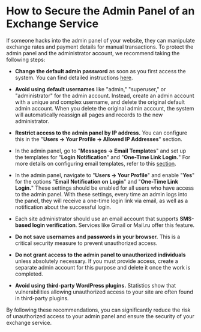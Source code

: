 # How to Secure the Admin Panel of an Exchange Service

If someone hacks into the admin panel of your website, they can manipulate exchange rates and payment details for manual transactions. To protect the admin panel and the administrator account, we recommend taking the following steps:

- **Change the default admin password** as soon as you first access the system. You can find detailed instructions [here](https://premium.gitbook.io/rukovodstvo-polzovatelya/navigaciya/faq/kak-izmenit-parol-administratora).
  
- **Avoid using default usernames** like "admin," "superuser," or "administrator" for the admin account. Instead, create an admin account with a unique and complex username, and delete the original default admin account. When you delete the original admin account, the system will automatically reassign all pages and records to the new administrator.

- **Restrict access to the admin panel by IP address.** You can configure this in the "**Users → Your Profile → Allowed IP Addresses**" section.

- In the admin panel, go to "**Messages → Email Templates**" and set up the templates for "**Login Notification**" and "**One-Time Link Login.**" For more details on configuring email templates, refer to this [section](https://premium.gitbook.io/rukovodstvo-polzovatelya/navigaciya/uvedomleniya/opovesheniya-po-e-mail).

- In the admin panel, navigate to "**Users → Your Profile**" and enable "**Yes**" for the options "**Email Notification on Login**" and "**One-Time Link Login.**" These settings should be enabled for all users who have access to the admin panel. With these settings, every time an admin logs into the panel, they will receive a one-time login link via email, as well as a notification about the successful login.

- Each site administrator should use an email account that supports **SMS-based login verification**. Services like Gmail or Mail.ru offer this feature.

- **Do not save usernames and passwords in your browser.** This is a critical security measure to prevent unauthorized access.

- **Do not grant access to the admin panel to unauthorized individuals** unless absolutely necessary. If you must provide access, create a separate admin account for this purpose and delete it once the work is completed.

- **Avoid using third-party WordPress plugins.** Statistics show that vulnerabilities allowing unauthorized access to your site are often found in third-party plugins.

By following these recommendations, you can significantly reduce the risk of unauthorized access to your admin panel and ensure the security of your exchange service.